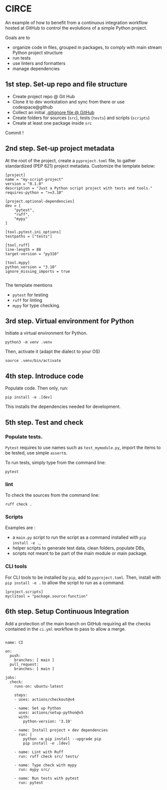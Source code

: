 # CIRCE

An example of how to benefit from a continuous integration workflow hosted at GitHub to control the evolutions of a simple Python project.

Goals are to
- organize code in files, grouped in packages, to comply with main stream Python project structure
- run tests
- use linters and formatters
- manage dependencies

## 1st step. Set-up repo and file structure
- Create project repo @ Git Hub
- Clone it to dev workstation and sync from there or use codespace@github
- Collect an initial   [.gitignore file @ GitHub](https://github.com/github/gitignore/blob/main/Python.gitignore)
- Create folders for sources (`src`), tests (`tests`) and scripts (`scripts`)
- Create at least one package inside `src`

Commit !

## 2nd step. Set-up project metadata
At the root of the project, create a `pyproject.toml` file, to gather standardized (PEP 621) project metadata. Customize the template below:

```
[project]
name = "my-script-project"
version = "0.1.0"
description = "Just a Python script project with tests and tools."
requires-python = ">=3.10"

[project.optional-dependencies]
dev = [
    "pytest",
    "ruff",
    "mypy"
]

[tool.pytest.ini_options]
testpaths = ["tests"]

[tool.ruff]
line-length = 88
target-version = "py310"

[tool.mypy]
python_version = "3.10"
ignore_missing_imports = true


```
The template mentions 
- `pytest` for testing
- `ruff` for linting 
- `mypy` for type checking.

## 3rd step. Virtual environment for Python
Initiate a virtual environment for Python.

`python3 -m venv .venv`

Then, activate it (adapt the dialect to your OS)

`source .venv/bin/activate`

## 4th step. Introduce code
Populate code. Then only, run:

`pip install -e .[dev]`

This installs the dependencies needed for development.

## 5th step. Test and check
### Populate tests.

`Pytest` requires to use names such as `test_mymodule.py`, import the items to be tested, use simple `assert`s.

To run tests, simply type from the command line:

`pytest`

### lint

To check the sources from the command line:

`ruff check .`

### Scripts
Examples are : 
- a `main.py` script to run the script as a command installed with `pip install -e .`,
- helper scripts to generate test data, clean folders, populate DBs, 
- scripts not meant to be part of the main module or main package.

### CLI tools

For CLI tools to be installed by `pip`, add to `pyproject.toml`.  Then, install with `pip install -e .` to allow the script to run as a command.

```
[project.scripts]
myclitool = "package.source:function"
```

## 6th step. Setup Continuous Integration
Add a protection of the main branch on GitHub requiring all the checks contained in the `ci.yml` workflow to pass to allow a merge.

```

name: CI

on:
  push:
    branches: [ main ]
  pull_request:
    branches: [ main ]

jobs:
  check:
    runs-on: ubuntu-latest

    steps:
    - uses: actions/checkout@v4

    - name: Set up Python
      uses: actions/setup-python@v5
      with:
        python-version: '3.10'

    - name: Install project + dev dependencies
      run: |
        python -m pip install --upgrade pip
        pip install -e .[dev]

    - name: Lint with Ruff
      run: ruff check src/ tests/

    - name: Type check with mypy
      run: mypy src/

    - name: Run tests with pytest
      run: pytest
```